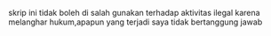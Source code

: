 skrip ini tidak boleh di salah gunakan terhadap aktivitas ilegal karena melanghar hukum,apapun yang terjadi saya tidak bertanggung jawab
